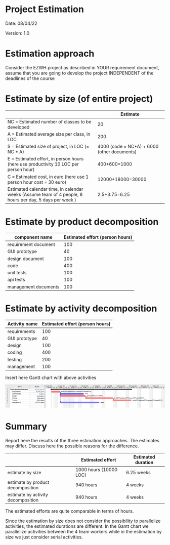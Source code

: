 # Project Estimation  
Date: 08/04/22

Version: 1.0


# Estimation approach
Consider the EZWH  project as described in YOUR requirement document, assume that you are going to develop the project INDEPENDENT of the deadlines of the course
# Estimate by size (of entire project)
|             | Estimate                        |
| ----------- | ------------------------------- |
| NC =  Estimated number of classes to be developed   | 20 |
|  A = Estimated average size per class, in LOC       | 200 |
| S = Estimated size of project, in LOC (= NC * A) | 4000 (code = NC*A) + 6000 (other documents) |
| E = Estimated effort, in person hours (here use productivity 10 LOC per person hour)  | 400+600=1000 |
| C = Estimated cost, in euro (here use 1 person hour cost = 30 euro) | 12000+18000=30000 |
| Estimated calendar time, in calendar weeks (Assume team of 4 people, 8 hours per day, 5 days per week ) | 2.5+3.75=6.25 |

# Estimate by product decomposition
|         component name    | Estimated effort (person hours)   |
| ----------- | ------------------------------- |
| requirement document    |100|
| GUI prototype 					|40|
| design document 				|100|
| code 										|400|
| unit tests 							|100|
| api tests 							|100|
| management documents 		|100|

# Estimate by activity decomposition
|         Activity name    | Estimated effort (person hours)   |
| ----------- | ------------------------------- |
| requirements 	|100|
| GUI prototype |40|
| design				|100|
| coding 				|400|
| testing 			|200|
| management  	|100|

Insert here Gantt chart with above activities

<img src="Diagram_photos/GANTT.png" width="1000">

# Summary

Report here the results of the three estimation approaches. The estimates may differ. Discuss here the possible reasons for the difference.

|             | Estimated effort                        |   Estimated duration |
| ----------- | ------------------------------- | ---------------|
| estimate by size |1000 hours (10000 LOC)|6.25 weeks|
| estimate by product decomposition |940 hours|4 weeks|
| estimate by activity decomposition |940 hours|4 weeks|

The estimated efforts are quite comparable in terms of hours.

Since the estimation by size does not consider the possibility to parallelize activities, the estimated durations are different. In the Gantt chart we parallelize activities between the 4 team workers while in the estimation by size we just consider serial activities.
